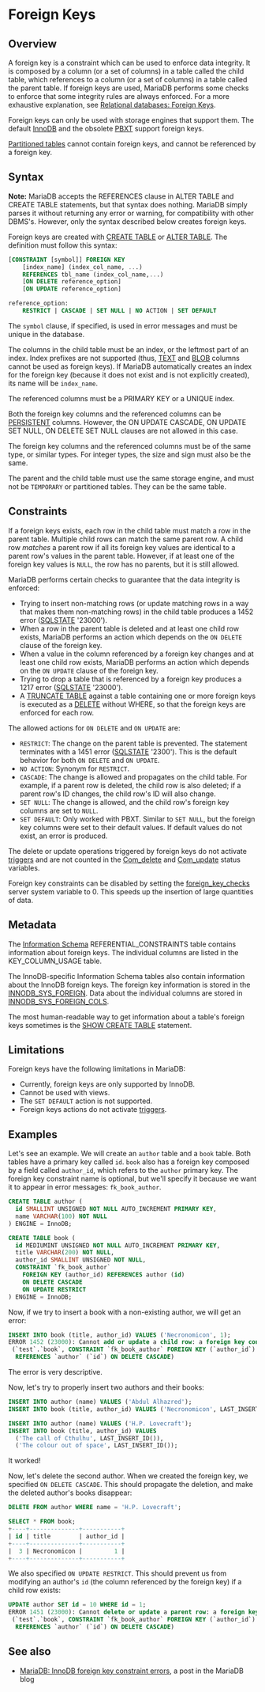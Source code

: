 # Foreign Keys

## Overview

A foreign key is a constraint which can be used to enforce data integrity. It is composed by a column (or a set of columns) in a table called the child table, which references to a column (or a set of columns) in a table called the parent table. If foreign keys are used, MariaDB performs some checks to enforce that some integrity rules are always enforced. For a more exhaustive explanation, see [Relational databases: Foreign Keys](/kb/en/relational-databases-foreign-keys/).

Foreign keys can only be used with storage engines that support them. The default [InnoDB](/columns-storage-engines-and-plugins/storage-engines/innodb/) and the obsolete [PBXT](/kb/en/pbxt/) support foreign keys.

[Partitioned tables](/kb/en/managing-mariadb-partitioning/) cannot contain foreign keys, and cannot be referenced by a foreign key.

## Syntax

<strong>Note:</strong> MariaDB accepts the REFERENCES clause in ALTER TABLE and CREATE TABLE statements, but that syntax does nothing. MariaDB simply parses it without returning any error or warning, for compatibility with other DBMS's. However, only the syntax described below creates foreign keys.

Foreign keys are created with [CREATE TABLE](/sql-statements-structure/sql-statements/data-definition/create/create-table/) or [ALTER TABLE](/sql-statements-structure/sql-statements/data-definition/alter/alter-table/). The definition must follow this syntax:

```sql
[CONSTRAINT [symbol]] FOREIGN KEY
    [index_name] (index_col_name, ...)
    REFERENCES tbl_name (index_col_name,...)
    [ON DELETE reference_option]
    [ON UPDATE reference_option]

reference_option:
    RESTRICT | CASCADE | SET NULL | NO ACTION | SET DEFAULT
```

The `symbol` clause, if specified, is used in error messages and must be unique in the database.

The columns in the child table must be an index, or the leftmost part of an index. Index prefixes are not supported (thus, [TEXT](/columns-storage-engines-and-plugins/data-types/string-data-types/text/) and [BLOB](/columns-storage-engines-and-plugins/data-types/string-data-types/blob/) columns cannot be used as foreign keys). If MariaDB automatically creates an index for the foreign key (because it does not exist and is not explicitly created), its name will be `index_name`.

The referenced columns must be a PRIMARY KEY or a UNIQUE index.

Both the foreign key columns and the referenced columns can be [PERSISTENT](/kb/en/virtual-columns/) columns. However, the ON UPDATE CASCADE, ON UPDATE SET NULL, ON DELETE SET NULL clauses are not allowed in this case.

The foreign key columns and the referenced columns must be of the same type, or similar types. For integer types, the size and sign must also be the same.

The parent and the child table must use the same storage engine, and must not be `TEMPORARY` or partitioned tables. They can be the same table.

## Constraints

If a foreign keys exists, each row in the child table must match a row in the parent table. Multiple child rows can match the same parent row. A child row <em>matches</em> a parent row if all its foreign key values are identical to a parent row's values in the parent table. However, if at least one of the foreign key values is `NULL`, the row has no parents, but it is still allowed.

MariaDB performs certain checks to guarantee that the data integrity is enforced:

- Trying to insert non-matching rows (or update matching rows in a way that makes them non-matching rows) in the child table produces a 1452 error ([SQLSTATE](/programming-customizing-mariadb/programmatic-compound-statements/programmatic-compound-statements-diagnostics/sqlstate/) '23000').
- When a row in the parent table is deleted and at least one child row exists, MariaDB performs an action which depends on the `ON DELETE` clause of the foreign key.
- When a value in the column referenced by a foreign key changes and at least one child row exists, MariaDB performs an action which depends on the `ON UPDATE` clause of the foreign key.
- Trying to drop a table that is referenced by a foreign key produces a 1217 error ([SQLSTATE](/programming-customizing-mariadb/programmatic-compound-statements/programmatic-compound-statements-diagnostics/sqlstate/) '23000').
- A [TRUNCATE TABLE](/sql-statements-structure/sql-statements/table-statements/truncate-table/) against a table containing one or more foreign keys is executed as a [DELETE](/sql-statements-structure/sql-statements/data-manipulation/changing-deleting-data/delete/) without WHERE, so that the foreign keys are enforced for each row.

The allowed actions for `ON DELETE` and `ON UPDATE` are:

- `RESTRICT`: The change on the parent table is prevented. The statement terminates with a 1451 error ([SQLSTATE](/programming-customizing-mariadb/programmatic-compound-statements/programmatic-compound-statements-diagnostics/sqlstate/) '2300'). This is the default behavior for both `ON DELETE` and `ON UPDATE`.
- `NO ACTION`: Synonym for `RESTRICT`.
- `CASCADE`: The change is allowed and propagates on the child table. For example, if a parent row is deleted, the child row is also deleted; if a parent row's ID changes, the child row's ID will also change.
- `SET NULL`: The change is allowed, and the child row's foreign key columns are set to `NULL`.
- `SET DEFAULT`: Only worked with PBXT. Similar to `SET NULL`, but the foreign key columns were set to their default values. If default values do not exist, an error is produced.

The delete or update operations triggered by foreign keys do not activate [triggers](/programming-customizing-mariadb/triggers-events/triggers/) and are not counted in the [Com_delete](/kb/en/server-status-variables/#com_delete) and [Com_update](/kb/en/server-status-variables/#com_update) status variables.

Foreign key constraints can be disabled by setting the [foreign_key_checks](/kb/en/server-system-variables/#foreign_key_checks) server system variable to 0. This speeds up the insertion of large quantities of data.

## Metadata

The [Information Schema](/kb/en/information_schema/) <a undefined>REFERENTIAL_CONSTRAINTS</a> table contains information about foreign keys. The individual columns are listed in the <a undefined>KEY_COLUMN_USAGE</a> table.

The InnoDB-specific Information Schema tables also contain information about the InnoDB foreign keys. The foreign key information is stored in the [INNODB_SYS_FOREIGN](/sql-statements-structure/sql-statements/administrative-sql-statements/system-tables/information-schema/information-schema-tables/information-schema-innodb-tables/information-schema-innodb_sys_foreign-table/). Data about the individual columns are stored in [INNODB_SYS_FOREIGN_COLS](/sql-statements-structure/sql-statements/administrative-sql-statements/system-tables/information-schema/information-schema-tables/information-schema-innodb-tables/information-schema-innodb_sys_foreign_cols-table/).

The most human-readable way to get information about a table's foreign keys sometimes is the [SHOW CREATE TABLE](/sql-statements-structure/sql-statements/administrative-sql-statements/show/show-create-table/) statement.

## Limitations

Foreign keys have the following limitations in MariaDB:

- Currently, foreign keys are only supported by InnoDB.
- Cannot be used with views.
- The `SET DEFAULT` action is not supported.
- Foreign keys actions do not activate [triggers](/programming-customizing-mariadb/triggers-events/triggers/).

## Examples

Let's see an example. We will create an `author` table and a `book` table. Both tables have a primary key called `id`. `book` also has a foreign key composed by a field called `author_id`, which refers to the `author` primary key. The foreign key constraint name is optional, but we'll specify it because we want it to appear in error messages: `fk_book_author`.

```sql
CREATE TABLE author (
  id SMALLINT UNSIGNED NOT NULL AUTO_INCREMENT PRIMARY KEY,
  name VARCHAR(100) NOT NULL
) ENGINE = InnoDB;

CREATE TABLE book (
  id MEDIUMINT UNSIGNED NOT NULL AUTO_INCREMENT PRIMARY KEY,
  title VARCHAR(200) NOT NULL,
  author_id SMALLINT UNSIGNED NOT NULL,
  CONSTRAINT `fk_book_author`
    FOREIGN KEY (author_id) REFERENCES author (id)
    ON DELETE CASCADE
    ON UPDATE RESTRICT
) ENGINE = InnoDB;
```

Now, if we try to insert a book with a non-existing author, we will get an error:

```sql
INSERT INTO book (title, author_id) VALUES ('Necronomicon', 1);
ERROR 1452 (23000): Cannot add or update a child row: a foreign key constraint fails
 (`test`.`book`, CONSTRAINT `fk_book_author` FOREIGN KEY (`author_id`) 
  REFERENCES `author` (`id`) ON DELETE CASCADE)
```

The error is very descriptive.

Now, let's try to properly insert two authors and their books:

```sql
INSERT INTO author (name) VALUES ('Abdul Alhazred');
INSERT INTO book (title, author_id) VALUES ('Necronomicon', LAST_INSERT_ID());

INSERT INTO author (name) VALUES ('H.P. Lovecraft');
INSERT INTO book (title, author_id) VALUES
  ('The call of Cthulhu', LAST_INSERT_ID()),
  ('The colour out of space', LAST_INSERT_ID());
```

It worked!

Now, let's delete the second author. When we created the foreign key, we specified `ON DELETE CASCADE`. This should propagate the deletion, and make the deleted author's books disappear:

```sql
DELETE FROM author WHERE name = 'H.P. Lovecraft';

SELECT * FROM book;
+----+--------------+-----------+
| id | title        | author_id |
+----+--------------+-----------+
|  3 | Necronomicon |         1 |
+----+--------------+-----------+
```

We also specified `ON UPDATE RESTRICT`. This should prevent us from modifying an author's `id` (the column referenced by the foreign key) if a child row exists:

```sql
UPDATE author SET id = 10 WHERE id = 1;
ERROR 1451 (23000): Cannot delete or update a parent row: a foreign key constraint fails 
 (`test`.`book`, CONSTRAINT `fk_book_author` FOREIGN KEY (`author_id`) 
  REFERENCES `author` (`id`) ON DELETE CASCADE)
```

## See also

- [MariaDB: InnoDB foreign key constraint errors](https://blog.mariadb.org/mariadb-innodb-foreign-key-constraint-errors/), a post in the MariaDB blog